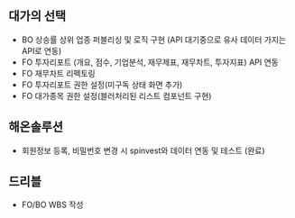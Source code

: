 ## 대가의 선택

- BO 상승률 상위 업종 퍼블리싱 및 로직 구현 (API 대기중으로 유사 데이터 가지는 API로 연동)
- FO 투자리포트 (개요, 점수, 기업분석, 재무제표, 재무차트, 투자지표) API 연동
- FO 재무차트 리펙토링
- FO 투자리포트 권한 설정(미구독 상태 화면 추가)
- FO 대가종목 권한 설정(블러처리된 리스트 컴포넌트 구현)

## 해온솔루션

- 회원정보 등록, 비밀번호 변경 시 spinvest와 데이터 연동 및 테스트 (완료)

## 드리블

- FO/BO WBS 작성
